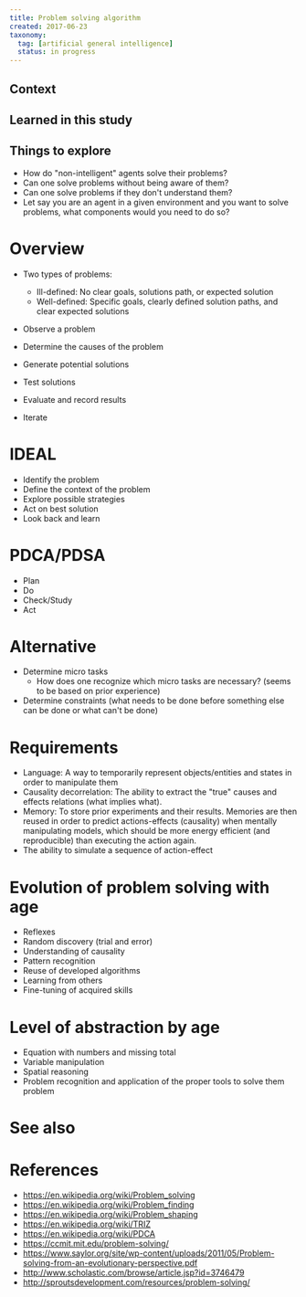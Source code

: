 ```yaml
---
title: Problem solving algorithm
created: 2017-06-23
taxonomy:
  tag: [artificial general intelligence]
  status: in progress
---
```


## Context

## Learned in this study

## Things to explore
* How do "non-intelligent" agents solve their problems?
* Can one solve problems without being aware of them?
* Can one solve problems if they don't understand them?
* Let say you are an agent in a given environment and you want to solve problems, what components would you need to do so?

# Overview
* Two types of problems:
	* Ill-defined: No clear goals, solutions path, or expected solution
	* Well-defined: Specific goals, clearly defined solution paths, and clear expected solutions

* Observe a problem
* Determine the causes of the problem
* Generate potential solutions
* Test solutions
* Evaluate and record results
* Iterate

# IDEAL
* Identify the problem
* Define the context of the problem
* Explore possible strategies
* Act on best solution
* Look back and learn

# PDCA/PDSA
* Plan
* Do
* Check/Study
* Act

# Alternative
* Determine micro tasks
	* How does one recognize which micro tasks are necessary? (seems to be based on prior experience)
* Determine constraints (what needs to be done before something else can be done or what can't be done)

# Requirements
* Language: A way to temporarily represent objects/entities and states in order to manipulate them
* Causality decorrelation: The ability to extract the "true" causes and effects relations (what implies what).
* Memory: To store prior experiments and their results. Memories are then reused in order to predict actions-effects (causality) when mentally manipulating models, which should be more energy efficient (and reproducible) than executing the action again.
* The ability to simulate a sequence of action-effect

# Evolution of problem solving with age
* Reflexes
* Random discovery (trial and error)
* Understanding of causality
* Pattern recognition
* Reuse of developed algorithms
* Learning from others
* Fine-tuning of acquired skills

# Level of abstraction by age
* Equation with numbers and missing total
* Variable manipulation
* Spatial reasoning
* Problem recognition and application of the proper tools to solve them problem

# See also

# References
* https://en.wikipedia.org/wiki/Problem_solving
* https://en.wikipedia.org/wiki/Problem_finding
* https://en.wikipedia.org/wiki/Problem_shaping
* https://en.wikipedia.org/wiki/TRIZ
* https://en.wikipedia.org/wiki/PDCA
* https://ccmit.mit.edu/problem-solving/
* https://www.saylor.org/site/wp-content/uploads/2011/05/Problem-solving-from-an-evolutionary-perspective.pdf
* http://www.scholastic.com/browse/article.jsp?id=3746479
* http://sproutsdevelopment.com/resources/problem-solving/
